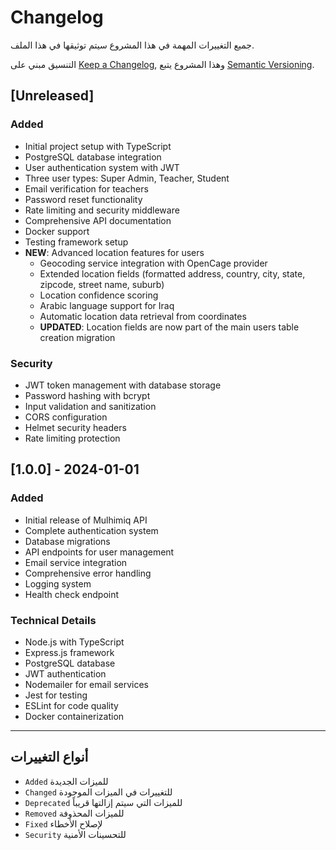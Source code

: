 # Changelog

جميع التغييرات المهمة في هذا المشروع سيتم توثيقها في هذا الملف.

التنسيق مبني على [Keep a Changelog](https://keepachangelog.com/en/1.0.0/),
وهذا المشروع يتبع [Semantic Versioning](https://semver.org/spec/v2.0.0.html).

## [Unreleased]

### Added

- Initial project setup with TypeScript
- PostgreSQL database integration
- User authentication system with JWT
- Three user types: Super Admin, Teacher, Student
- Email verification for teachers
- Password reset functionality
- Rate limiting and security middleware
- Comprehensive API documentation
- Docker support
- Testing framework setup
- **NEW**: Advanced location features for users
  - Geocoding service integration with OpenCage provider
  - Extended location fields (formatted address, country, city, state, zipcode, street name, suburb)
  - Location confidence scoring
  - Arabic language support for Iraq
  - Automatic location data retrieval from coordinates
  - **UPDATED**: Location fields are now part of the main users table creation migration

### Security

- JWT token management with database storage
- Password hashing with bcrypt
- Input validation and sanitization
- CORS configuration
- Helmet security headers
- Rate limiting protection

## [1.0.0] - 2024-01-01

### Added

- Initial release of Mulhimiq API
- Complete authentication system
- Database migrations
- API endpoints for user management
- Email service integration
- Comprehensive error handling
- Logging system
- Health check endpoint

### Technical Details

- Node.js with TypeScript
- Express.js framework
- PostgreSQL database
- JWT authentication
- Nodemailer for email services
- Jest for testing
- ESLint for code quality
- Docker containerization

---

## أنواع التغييرات

- `Added` للميزات الجديدة
- `Changed` للتغييرات في الميزات الموجودة
- `Deprecated` للميزات التي سيتم إزالتها قريباً
- `Removed` للميزات المحذوفة
- `Fixed` لإصلاح الأخطاء
- `Security` للتحسينات الأمنية
